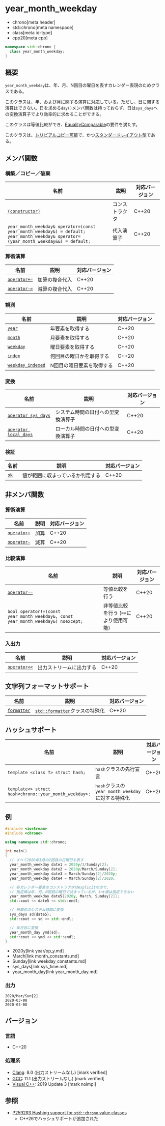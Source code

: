 # year_month_weekday
* chrono[meta header]
* std::chrono[meta namespace]
* class[meta id-type]
* cpp20[meta cpp]

```cpp
namespace std::chrono {
  class year_month_weekday;
}
```

## 概要
`year_month_weekday`は、年、月、N回目の曜日を表すカレンダー表現のためクラスである。

このクラスは、年、および月に関する演算に対応している。ただし、日に関する演算はできない。日を求める`day()`メンバ関数は持っておらず、日は`sys_days`への変換演算子でより効率的に求めることができる。

このクラスは等値比較ができ、[EqualityComparable](/reference/concepts/equality_comparable.md)の要件を満たす。

このクラスは、[トリビアルコピー可能](/reference/type_traits/is_trivially_copyable.md)で、かつ[スタンダードレイアウト型](/reference/type_traits/is_standard_layout.md)である。


## メンバ関数
### 構築／コピー／破棄

| 名前 | 説明 | 対応バージョン |
|------|------|----------------|
| [`(constructor)`](year_month_weekday/op_constructor.md) | コンストラクタ | C++20 |
| `year_month_weekday& operator=(const year_month_weekday&) = default;`<br/> `year_month_weekday& operator=(year_month_weekday&&) = default;` | 代入演算子 | C++20 |


### 算術演算

| 名前 | 説明 | 対応バージョン |
|------|------|----------------|
| [`operator+=`](year_month_weekday/op_plus_assign.md)  | 加算の複合代入 | C++20 |
| [`operator-=`](year_month_weekday/op_minus_assign.md) | 減算の複合代入 | C++20 |


### 観測

| 名前 | 説明 | 対応バージョン |
|------|------|----------------|
| [`year`](year_month_weekday/year.md)       | 年要素を取得する | C++20 |
| [`month`](year_month_weekday/month.md)     | 月要素を取得する | C++20 |
| [`weekday`](year_month_weekday/weekday.md) | 曜日要素を取得する | C++20 |
| [`index`](year_month_weekday/index.md)     | 何回目の曜日かを取得する | C++20 |
| [`weekday_indexed`](year_month_weekday/weekday_indexed.md) | N回目の曜日要素を取得する | C++20 |


### 変換

| 名前 | 説明 | 対応バージョン |
|------|------|----------------|
| [`operator sys_days`](year_month_weekday/op_sys_days.md)     | システム時間の日付への型変換演算子 | C++20 |
| [`operator local_days`](year_month_weekday/op_local_days.md) | ローカル時間の日付への型変換演算子 | C++20 |


### 検証

| 名前 | 説明 | 対応バージョン |
|------|------|----------------|
| [`ok`](year_month_weekday/ok.md) | 値が範囲に収まっているか判定する | C++20 |


## 非メンバ関数
### 算術演算

| 名前 | 説明 | 対応バージョン |
|------|------|----------------|
| [`operator+`](year_month_weekday/op_plus.md)  | 加算 | C++20 |
| [`operator-`](year_month_weekday/op_minus.md) | 減算 | C++20 |


### 比較演算

| 名前 | 説明 | 対応バージョン |
|------|------|----------------|
| [`operator==`](year_month_weekday/op_equal.md) | 等値比較を行う | C++20 |
| `bool operator!=(const year_month_weekday&, const year_month_weekday&) noexcept;` | 非等値比較を行う (`==`により使用可能) | C++20 |


### 入出力

| 名前 | 説明 | 対応バージョン |
|------|------|----------------|
| [`operator<<`](year_month_weekday/op_ostream.md) | 出力ストリームに出力する | C++20 |


## 文字列フォーマットサポート

| 名前 | 説明 | 対応バージョン |
|------|------|----------------|
| [`formatter`](year_month_weekday/formatter.md) | [`std::formatter`](/reference/format/formatter.md)クラスの特殊化 | C++20 |


## ハッシュサポート

| 名前  | 説明               | 対応バージョン |
|-------|--------------------|----------------|
| `template <class T> struct hash;` | `hash`クラスの先行宣言 | C++26 |
| `template<> struct hash<chrono::year_month_weekday>;` | `hash`クラスの`year_month_weekday`に対する特殊化 | C++26 |


## 例
```cpp example
#include <iostream>
#include <chrono>

using namespace std::chrono;

int main()
{
  // すべて2020年3月の2回目の日曜日を表す
  year_month_weekday date1 = 2020y/3/Sunday[2];
  year_month_weekday date2 = 2020y/March/Sunday[2];
  year_month_weekday date3 = March/Sunday[2]/2020y;
  year_month_weekday date4 = March/Sunday[2]/2020;

  // 各カレンダー要素のコンストラクタはexplicitなので、
  // 指定順は年、月、N回目の曜日で決まっているが、int値は指定できない
  year_month_weekday date5{2020y, March, Sunday[2]};
  std::cout << date5 << std::endl;

  // 日単位のシステム時間に変換
  sys_days sd{date5};
  std::cout << sd << std::endl;

  // 年月日に変換
  year_month_day ymd{sd};
  std::cout << ymd << std::endl;
}
```
* 2020y[link year/op_y.md]
* March[link month_constants.md]
* Sunday[link weekday_constants.md]
* sys_days[link sys_time.md]
* year_month_day[link year_month_day.md]

### 出力
```
2020/Mar/Sun[2]
2020-03-08
2020-03-08
```


## バージョン
### 言語
- C++20

### 処理系
- [Clang](/implementation.md#clang): 8.0 (出力ストリームなし) [mark verified]
- [GCC](/implementation.md#gcc): 11.1 (出力ストリームなし) [mark verified]
- [Visual C++](/implementation.md#visual_cpp): 2019 Update 3 [mark noimpl]


## 参照
- [P2592R3 Hashing support for `std::chrono` value classes](https://open-std.org/jtc1/sc22/wg21/docs/papers/2023/p2592r3.html)
    - C++26でハッシュサポートが追加された
